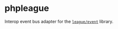 # phpleague
Interop event bus adapter for the [`league/event`][league-event] library.

[league-event]: http://event.thephpleague.com/ "Documentation for PHPLeague event library"
